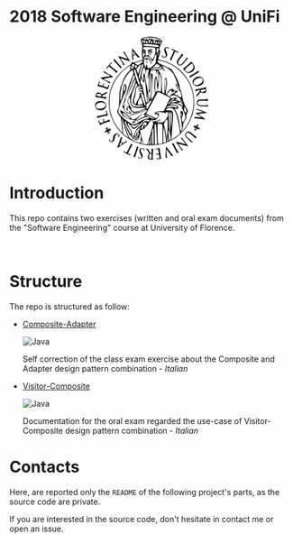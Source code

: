 # 2018 Software Engineering @ UniFi

<p align="center">
    <img src="University_of_Florence.png" alt="logo-UniFi" width="200"/>
</p>

# Introduction
This repo contains two exercises (written and oral exam documents) from the "Software Engineering" course at University of Florence.

&nbsp;

# Structure

The repo is structured as follow:

- [Composite-Adapter](https://github.com/emanuelevivoli/2018-Software-Engineering-UNIFI/tree/main/Composite-Adapter.pdf)

    ![Java](https://img.shields.io/badge/java-%23ED8B00.svg?style=plastic&logo=java&logoColor=white)
    
    Self correction of the class exam exercise about the Composite and Adapter design pattern combination - _Italian_

- [Visitor-Composite](https://github.com/emanuelevivoli/2018-Software-Engineering-UNIFI/tree/main/Visitor-Composite.pdf)

    ![Java](https://img.shields.io/badge/java-%23ED8B00.svg?style=plastic&logo=java&logoColor=white)
    
    Documentation for the oral exam regarded the use-case of Visitor-Composite design pattern combination - _Italian_

# Contacts
Here, are reported only the `README` of the following project's parts, as the source code are private.

If you are interested in the source code, don't hesitate in contact me or open an issue.